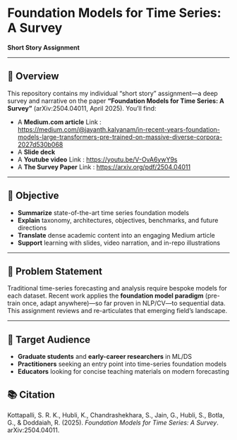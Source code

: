 # Foundation Models for Time Series: A Survey  
**Short Story Assignment**

---

## 📖 Overview  
This repository contains my individual “short story” assignment—a deep survey and narrative on the paper **“Foundation Models for Time Series: A Survey”** (arXiv:2504.04011, April 2025). You’ll find:

- A **Medium.com article** Link : https://medium.com/@jayanth.kalyanam/in-recent-years-foundation-models-large-transformers-pre-trained-on-massive-diverse-corpora-2027d530b068
- A **Slide deck**
- A **Youtube video** Link : https://youtu.be/V-OvA6ywY9s
- A **The Survey Paper** Link : https://arxiv.org/pdf/2504.04011

---

## 🎯 Objective  
- **Summarize** state-of-the-art time series foundation models  
- **Explain** taxonomy, architectures, objectives, benchmarks, and future directions  
- **Translate** dense academic content into an engaging Medium article  
- **Support** learning with slides, video narration, and in-repo illustrations  

---

## 📝 Problem Statement  
Traditional time-series forecasting and analysis require bespoke models for each dataset. Recent work applies the **foundation model paradigm** (pre-train once, adapt anywhere)—so far proven in NLP/CV—to sequential data. This assignment reviews and re-articulates that emerging field’s landscape.

---

## 👥 Target Audience  
- **Graduate students** and **early-career researchers** in ML/DS  
- **Practitioners** seeking an entry point into time-series foundation models  
- **Educators** looking for concise teaching materials on modern forecasting  


## 📚 Citation  
Kottapalli, S. R. K., Hubli, K., Chandrashekhara, S., Jain, G., Hubli, S., Botla, G., & Doddaiah, R. (2025). *Foundation Models for Time Series: A Survey*. arXiv:2504.04011.
